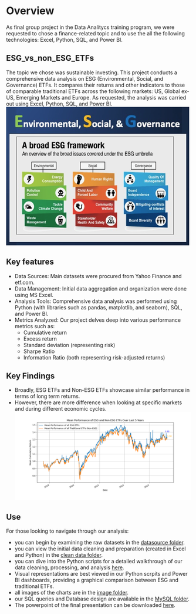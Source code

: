 # Overview
As final group project in the Data Analitycs training program, we were requested to chose a finance-related topic and to use the all the following technologies: Excel, Python, SQL, and Power BI.

## ESG_vs_non_ESG_ETFs
The topic we chose was sustainable investing. This project conducts a comprehensive data analysis on ESG (Environmental, Social, and Governance) ETFs. It compares their returns and other indicators to those of comparable traditional ETFs across the following markets: US, Global ex-US, Emerging Markets and Europe. As requested, the analysis was carried out using Excel, Python, SQL, and Power BI.
![ESG description](https://github.com/EnricoCarrer/ESG_ETFs_vs_non-ESG_ETFs/blob/e742ca662086eaf1585e63f41e45c60db58093aa/images/ESG_photo.png)

## Key features
- Data Sources: Main datasets were procured from Yahoo Finance and etf.com.
- Data Management: Initial data aggregation and organization were done using MS Excel.
- Analysis Tools: Comprehensive data analysis was performed using Python (with libraries such as pandas, matplotlib, and seaborn), SQL, and Power BI.
- Metrics Analyzed: Our project delves deep into various performance metrics such as:
  - Cumulative return
  - Excess return
  - Standard deviation (representing risk)
  - Sharpe Ratio
  - Information Ratio (both representing risk-adjusted returns)

## Key Findings
- Broadly, ESG ETFs and Non-ESG ETFs showcase similar performance in terms of long term returns.
- However, there are more difference when looking at specific markets and during different economic cycles.
![mean performance of ESG vs non-ESG](https://github.com/EnricoCarrer/ESG_ETFs_vs_non-ESG_ETFs/blob/ccc38da0af61bcec58636b0824d0905f818483bc/images/ESG_vs_NonESG.png)

## Use
For those looking to navigate through our analysis:
- you can begin by examining the raw datasets in the [datasource folder](https://github.com/EnricoCarrer/ESG_ETFs_vs_non-ESG_ETFs/tree/6c1d49a7708da2b19357134363e4ac02f082d069/datasource).
- you can view the initial data cleaning and preparation (created in Excel and Python) in the [clean data folder](https://github.com/EnricoCarrer/ESG_ETFs_vs_non-ESG_ETFs/tree/53106f3db2430e97811d42d6579aef11faa3df0a/clean_data).
- you can dive into the Python scripts for a detailed walkthrough of our data cleaning, processing, and analysis [here](https://github.com/EnricoCarrer/ESG_ETFs_vs_non-ESG_ETFs/tree/deb9230736a03166020efcef475e3e40c2d2c7aa/python).
- Visual representations are best viewed in our Python scrpits and Power BI dashboards, providing a graphical comparison between ESG and traditional ETFs.
- all images of the charts are in the [image folder](https://github.com/EnricoCarrer/ESG_ETFs_vs_non-ESG_ETFs/tree/deb9230736a03166020efcef475e3e40c2d2c7aa/images).
- our SQL queries and Database design are available in the [MySQL folder](https://github.com/EnricoCarrer/ESG_ETFs_vs_non-ESG_ETFs/tree/deb9230736a03166020efcef475e3e40c2d2c7aa/mysql).
- The powerpoint of the final presentation can be downloaded [here](https://github.com/EnricoCarrer/ESG_ETFs_vs_non-ESG_ETFs/blob/deb9230736a03166020efcef475e3e40c2d2c7aa/Group%204-%20ESG%20ETF%20presentation%20-%20final%20presentation.pptx).

